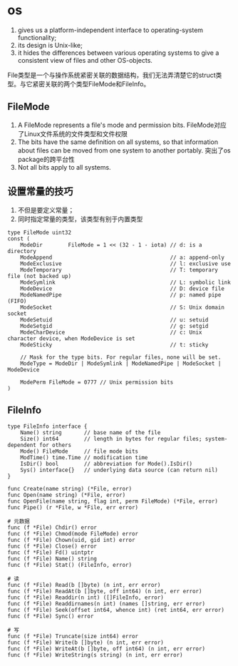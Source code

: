 # os

1. gives us a platform-independent interface to operating-system functionality;
2. its design is Unix-like;
3. it hides the differences between various operating systems to give a consistent view of files and other OS-objects.

File类型是一个与操作系统紧密关联的数据结构，我们无法弄清楚它的struct类型。与它紧密关联的两个类型FileMode和FileInfo。

## FileMode

1. A FileMode represents a file's mode and permission bits. FileMode对应了Linux文件系统的文件类型和文件权限
2. The bits have the same definition on all systems, so that information about files can be moved from one system to another portably. 突出了os package的跨平台性
3. Not all bits apply to all systems.

## 设置常量的技巧

1. 不但是要定义常量；
2. 同时指定常量的类型，该类型有别于内置类型

```
type FileMode uint32
const (
    ModeDir        FileMode = 1 << (32 - 1 - iota) // d: is a directory
    ModeAppend                                     // a: append-only
    ModeExclusive                                  // l: exclusive use
    ModeTemporary                                  // T: temporary file (not backed up)
    ModeSymlink                                    // L: symbolic link
    ModeDevice                                     // D: device file
    ModeNamedPipe                                  // p: named pipe (FIFO)
    ModeSocket                                     // S: Unix domain socket
    ModeSetuid                                     // u: setuid
    ModeSetgid                                     // g: setgid
    ModeCharDevice                                 // c: Unix character device, when ModeDevice is set
    ModeSticky                                     // t: sticky

    // Mask for the type bits. For regular files, none will be set.
    ModeType = ModeDir | ModeSymlink | ModeNamedPipe | ModeSocket | ModeDevice

    ModePerm FileMode = 0777 // Unix permission bits
)
```

## FileInfo

```
type FileInfo interface {
    Name() string       // base name of the file
    Size() int64        // length in bytes for regular files; system-dependent for others
    Mode() FileMode     // file mode bits
    ModTime() time.Time // modification time
    IsDir() bool        // abbreviation for Mode().IsDir()
    Sys() interface{}   // underlying data source (can return nil)
}
```

```
func Create(name string) (*File, error)
func Open(name string) (*File, error)
func OpenFile(name string, flag int, perm FileMode) (*File, error)
func Pipe() (r *File, w *File, err error)

# 元数据
func (f *File) Chdir() error
func (f *File) Chmod(mode FileMode) error
func (f *File) Chown(uid, gid int) error
func (f *File) Close() error
func (f *File) Fd() uintptr
func (f *File) Name() string
func (f *File) Stat() (FileInfo, error)

# 读
func (f *File) Read(b []byte) (n int, err error)
func (f *File) ReadAt(b []byte, off int64) (n int, err error)
func (f *File) Readdir(n int) ([]FileInfo, error)
func (f *File) Readdirnames(n int) (names []string, err error)
func (f *File) Seek(offset int64, whence int) (ret int64, err error)
func (f *File) Sync() error

# 写
func (f *File) Truncate(size int64) error
func (f *File) Write(b []byte) (n int, err error)
func (f *File) WriteAt(b []byte, off int64) (n int, err error)
func (f *File) WriteString(s string) (n int, err error)
```

